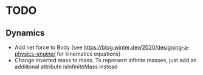 # TODO

## Dynamics

- Add net force to Body (see https://blog.winter.dev/2020/designing-a-physics-engine/ for kinematics equations)
- Change inverted mass to mass. To represent infinite masses, just add an addiitonal attribute isInfiniteMass instead
